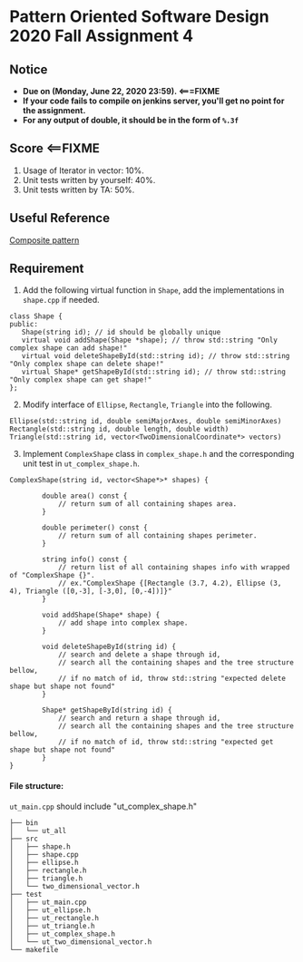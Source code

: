 # **Pattern Oriented Software Design 2020 Fall Assignment 4**  

## **Notice**  
* **Due on (Monday, June 22, 2020 23:59). <===FIXME**  
* **If your code fails to compile on jenkins server, you'll get no point for the assignment.**  
* **For any output of double, it should be in the form of `%.3f`**  

## **Score** <==FIXME
1. Usage of Iterator in vector: 10%.  
2. Unit tests written by yourself: 40%.  
3. Unit tests written by TA: 50%.  

## **Useful Reference**  
[Composite pattern](https://en.wikipedia.org/wiki/Composite_pattern)  

## **Requirement**   

1. Add the following virtual function in `Shape`, add the implementations in `shape.cpp` if needed.   
 ```
class Shape {
public:
    Shape(string id); // id should be globally unique
    virtual void addShape(Shape *shape); // throw std::string "Only complex shape can add shape!"
    virtual void deleteShapeById(std::string id); // throw std::string "Only complex shape can delete shape!"
    virtual Shape* getShapeById(std::string id); // throw std::string "Only complex shape can get shape!"
};
```
2. Modify interface of `Ellipse`, `Rectangle`, `Triangle` into the following.  

```
Ellipse(std::string id, double semiMajorAxes, double semiMinorAxes) 
Rectangle(std::string id, double length, double width)
Triangle(std::string id, vector<TwoDimensionalCoordinate*> vectors)
```

3. Implement `ComplexShape` class in `complex_shape.h` and the corresponding unit test in `ut_complex_shape.h`.  
```
ComplexShape(string id, vector<Shape*>* shapes) {

        double area() const {
            // return sum of all containing shapes area.
        }

        double perimeter() const { 
            // return sum of all containing shapes perimeter.
        }
    
        string info() const {
            // return list of all containing shapes info with wrapped of "ComplexShape {}".
            // ex."ComplexShape {[Rectangle (3.7, 4.2), Ellipse (3, 4), Triangle ([0,-3], [-3,0], [0,-4])]}"
        }
        
        void addShape(Shape* shape) {
            // add shape into complex shape.
        }
        
        void deleteShapeById(string id) {
            // search and delete a shape through id,
            // search all the containing shapes and the tree structure bellow,
            // if no match of id, throw std::string "expected delete shape but shape not found"
        }
        
        Shape* getShapeById(string id) {
            // search and return a shape through id,
            // search all the containing shapes and the tree structure bellow,
            // if no match of id, throw std::string "expected get shape but shape not found"
        }
}
```
     


#### File structure:
`ut_main.cpp` should include "ut_complex_shape.h"

```
├── bin
│   └── ut_all
├── src
│   ├── shape.h
│   ├── shape.cpp
│   ├── ellipse.h
│   ├── rectangle.h
│   ├── triangle.h
│   └── two_dimensional_vector.h
├── test
│   ├── ut_main.cpp
│   ├── ut_ellipse.h
│   ├── ut_rectangle.h
│   ├── ut_triangle.h
│   ├── ut_complex_shape.h
│   └── ut_two_dimensional_vector.h
└── makefile

```